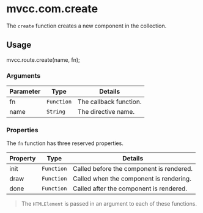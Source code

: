 # mvcc.com.create

The `create` function creates a new component in the collection.

## Usage

mvcc.route.create(name, fn);

### Arguments

| Parameter    | Type       | Details                            |
| ------------ | ---------- | ---------------------------------- |
| fn           | `Function` | The callback function.             |
| name         | `String`   | The directive name.                |

### Properties

The `fn` function has three reserved properties. 

| Property     | Type       | Details                                  |
| ------------ | ---------- | ---------------------------------------- |
| init         | `Function` | Called before the component is rendered. | 
| draw         | `Function` | Called when the component is rendering.  |
| done         | `Function` | Called after the component is rendered.  |

> The `HTMLElement` is passed in an argument to each of these functions.

